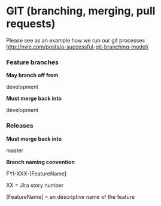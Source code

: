 # GIT (branching, merging, pull requests)

Please see as an example how we run our git processes
http://nvie.com/posts/a-successful-git-branching-model/

### Feature branches 

**May branch off from**

development

**Must merge back into**

development

### Releases

**Must merge back into**

master

**Branch naming convention**

FYI-XXX-[FeatureName]

XX = Jira story number

[FeatureName] = an descriptive name of the feature
